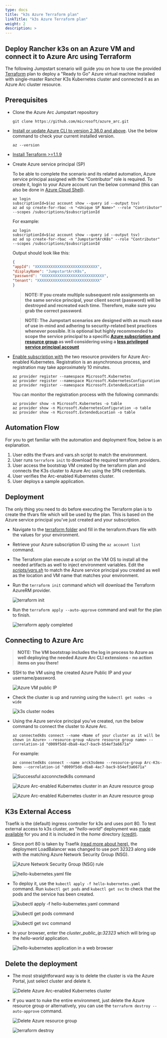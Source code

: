 ```yaml
---
type: docs
title: "k3s Azure Terraform plan"
linkTitle: "k3s Azure Terraform plan"
weight: 2
description: >
---
```


## Deploy Rancher k3s on an Azure VM and connect it to Azure Arc using Terraform

The following Jumpstart scenario will guide you on how to use the provided [Terraform](https://www.terraform.io/) plan to deploy a "Ready to Go" Azure virtual machine installed with single-master Rancher K3s Kubernetes cluster and connected it as an Azure Arc cluster resource.

## Prerequisites

- Clone the Azure Arc Jumpstart repository

    ```shell
    git clone https://github.com/microsoft/azure_arc.git
    ```

- [Install or update Azure CLI to version 2.36.0 and above](https://docs.microsoft.com/cli/azure/install-azure-cli?view=azure-cli-latest). Use the below command to check your current installed version.

  ```shell
  az --version
  ```

- [Install Terraform >=1.1.9](https://learn.hashicorp.com/terraform/getting-started/install.html)

- Create Azure service principal (SP)

    To be able to complete the scenario and its related automation, Azure service principal assigned with the “Contributor” role is required. To create it, login to your Azure account run the below command (this can also be done in [Azure Cloud Shell](https://shell.azure.com/)).

    ```shell
    az login
    subscriptionId=$(az account show --query id --output tsv)
    az ad sp create-for-rbac -n "<Unique SP Name>" --role "Contributor" --scopes /subscriptions/$subscriptionId
    ```

    For example:

    ```shell
    az login
    subscriptionId=$(az account show --query id --output tsv)
    az ad sp create-for-rbac -n "JumpstartArcK8s" --role "Contributor" --scopes /subscriptions/$subscriptionId
    ```

    Output should look like this:

    ```json
    {
    "appId": "XXXXXXXXXXXXXXXXXXXXXXXXXXXX",
    "displayName": "JumpstartArcK8s",
    "password": "XXXXXXXXXXXXXXXXXXXXXXXXXXXX",
    "tenant": "XXXXXXXXXXXXXXXXXXXXXXXXXXXX"
    }
    ```

    > **NOTE: If you create multiple subsequent role assignments on the same service principal, your client secret (password) will be destroyed and recreated each time. Therefore, make sure you grab the correct password**.

    > **NOTE: The Jumpstart scenarios are designed with as much ease of use in-mind and adhering to security-related best practices whenever possible. It is optional but highly recommended to scope the service principal to a specific [Azure subscription and resource group](https://docs.microsoft.com/cli/azure/ad/sp?view=azure-cli-latest) as well considering using a [less privileged service principal account](https://docs.microsoft.com/azure/role-based-access-control/best-practices)**

- [Enable subscription with](https://docs.microsoft.com/azure/azure-resource-manager/management/resource-providers-and-types#register-resource-provider) the two resource providers for Azure Arc-enabled Kubernetes. Registration is an asynchronous process, and registration may take approximately 10 minutes.

  ```shell
  az provider register --namespace Microsoft.Kubernetes
  az provider register --namespace Microsoft.KubernetesConfiguration
  az provider register --namespace Microsoft.ExtendedLocation
  ```

  You can monitor the registration process with the following commands:

  ```shell
  az provider show -n Microsoft.Kubernetes -o table
  az provider show -n Microsoft.KubernetesConfiguration -o table
  az provider show -n Microsoft.ExtendedLocation -o table
  ```

## Automation Flow

For you to get familiar with the automation and deployment flow, below is an explanation.

1. User edits the tfvars and vars.sh script to match the environment.
2. User runs ```terraform init``` to download the required terraform providers.
3. User access the bootstrap VM created by the terraform plan and connects the K3s cluster to Azure Arc using the SPN credentials.
4. User verifies the Arc-enabled Kubernetes cluster.
5. User deploys a sample application.

## Deployment

The only thing you need to do before executing the Terraform plan is to create the tfvars file which will be used by the plan. This is based on the Azure service principal you've just created and your subscription.

- Navigate to the [terraform folder](https://github.com/microsoft/azure_arc/tree/main/azure_arc_k8s_jumpstart/rancher_k3s/terraform) and fill in the terraform.tfvars file with the values for your environment.

- Retrieve your Azure subscription ID using the ```az account list``` command.

- The Terraform plan execute a script on the VM OS to install all the needed artifacts as well to inject environment variables. Edit the [*scripts/vars.sh*](https://github.com/microsoft/azure_arc/blob/main/azure_arc_k8s_jumpstart/rancher_k3s/azure/terraform/scripts/vars.sh) to match the Azure service principal you created as well as the location and VM name that matches your environment.

- Run the ```terraform init``` command which will download the Terraform AzureRM provider.

    ![terraform init](./01.png)

- Run the ```terraform apply --auto-approve``` command and wait for the plan to finish.

    ![terraform apply completed](./02.png)

## Connecting to Azure Arc

> **NOTE: The VM bootstrap includes the log in process to Azure as well deploying the needed Azure Arc CLI extensions - no action items on you there!**

- SSH to the VM using the created Azure Public IP and your username/password.

    ![Azure VM public IP](./03.png)

- Check the cluster is up and running using the ```kubectl get nodes -o wide```

    ![k3s cluster nodes](./04.png)

- Using the Azure service principal you've created, run the below command to connect the cluster to Azure Arc.

    ```shell
    az connectedk8s connect --name <Name of your cluster as it will be shown in Azure> --resource-group <Azure resource group name> --correlation-id "d009f5dd-dba8-4ac7-bac9-b54ef3a6671a"
    ```

    For example:

    ```shell
    az connectedk8s connect --name arck3sdemo --resource-group Arc-K3s-Demo --correlation-id "d009f5dd-dba8-4ac7-bac9-b54ef3a6671a"
    ```

    ![Successful azconnctedk8s command](./05.png)

    ![Azure Arc-enabled Kubernetes cluster in an Azure resource group](./06.png)

    ![Azure Arc-enabled Kubernetes cluster in an Azure resource group](./07.png)

## K3s External Access

Traefik is the (default) ingress controller for k3s and uses port 80. To test external access to k3s cluster, an "*hello-world*" deployment was [made available](https://github.com/microsoft/azure_arc/blob/main/azure_arc_k8s_jumpstart/rancher_k3s/azure/terraform/deployment/hello-kubernetes.yaml) for you and it is included in the *home* directory [(credit)](https://github.com/paulbouwer/hello-kubernetes).

- Since port 80 is taken by Traefik [(read more about here)](https://github.com/rancher/k3s/issues/436), the deployment LoadBalancer was changed to use port 32323 along side with the matching Azure Network Security Group (NSG).

    ![Azure Network Security Group (NSG) rule](./08.png)

    ![hello-kubernetes.yaml file](./09.png)

- To deploy it, use the ```kubectl apply -f hello-kubernetes.yaml``` command. Run ```kubectl get pods``` and ```kubectl get svc``` to check that the pods and the service has been created.

    ![kubectl apply -f hello-kubernetes.yaml command](./10.png)

    ![kubectl get pods command](./11.png)

    ![kubectl get svc command](./12.png)

- In your browser, enter the *cluster_public_ip:32323* which will bring up the *hello-world* application.

    ![hello-kubernetes application in a web browser](./13.png)

## Delete the deployment

- The most straightforward way is to delete the cluster is via the Azure Portal, just select cluster and delete it.

    ![Delete Azure Arc-enabled Kubernetes cluster](./14.png)

- If you want to nuke the entire environment, just delete the Azure resource group or alternatively, you can use the ```terraform destroy --auto-approve``` command.

    ![Delete Azure resource group](./15.png)

    ![terraform destroy](./16.png)
